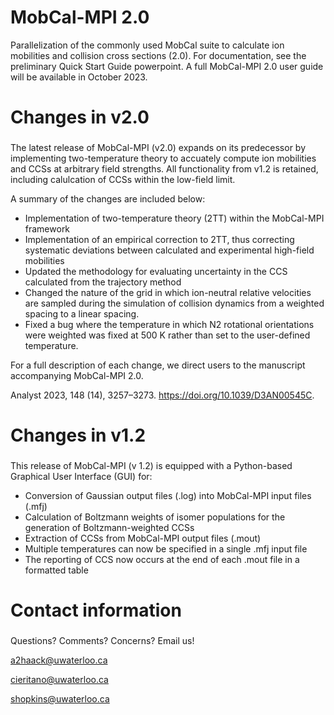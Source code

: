 # MobCal-MPI 2.0
Parallelization of the commonly used MobCal suite to calculate ion mobilities and collision cross sections (2.0). For documentation, see the preliminary Quick Start Guide powerpoint. A full MobCal-MPI 2.0 user guide will be available in October 2023.

# Changes in v2.0 <h3>
The latest release of MobCal-MPI (v2.0) expands on its predecessor by implementing two-temperature theory to accuately compute ion mobilities and CCSs at arbitrary field strengths. All functionality from v1.2 is retained, including calulcation of CCSs within the low-field limit.

A summary of the changes are included below:

-	Implementation of two-temperature theory (2TT) within the MobCal-MPI framework 
-	Implementation of an empirical correction to 2TT, thus correcting systematic deviations between calculated and experimental high-field mobilities 
-	Updated the methodology for evaluating uncertainty in the CCS calculated from the trajectory method
-	Changed the nature of the grid in which ion-neutral relative velocities are sampled during the simulation of collision dynamics from a weighted spacing to a linear spacing. 
-	Fixed a bug where the temperature in which N2 rotational orientations were weighted was fixed at 500 K rather than set to the user-defined temperature. 

For a full description of each change, we direct users to the manuscript accompanying MobCal-MPI 2.0. 

Analyst 2023, 148 (14), 3257–3273. https://doi.org/10.1039/D3AN00545C.

# Changes in v1.2 <h3>
This release of MobCal-MPI (v 1.2) is equipped with a Python-based Graphical User Interface (GUI) for:

-	Conversion of Gaussian output files (.log) into MobCal-MPI input files (.mfj) 
-	Calculation of Boltzmann weights of isomer populations for the generation of Boltzmann-weighted CCSs 
-	Extraction of CCSs from MobCal-MPI output files (.mout) 
-	Multiple temperatures can now be specified in a single .mfj  input file 
-	The reporting of CCS now occurs at the end of each .mout file in a formatted table 

# Contact information <h3> 

Questions? Comments? Concerns? Email us! 

a2haack@uwaterloo.ca

cieritano@uwaterloo.ca

shopkins@uwaterloo.ca



